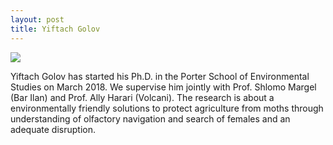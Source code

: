 ```yaml
---
layout: post
title: Yiftach Golov
---
```



![](https://media.licdn.com/media/p/8/005/0ad/17b/070c3cc.jpg)

Yiftach Golov has started his Ph.D. in the Porter School of Environmental Studies on March 2018. We supervise him jointly with Prof. Shlomo Margel (Bar Ilan) and  Prof. Ally Harari (Volcani). The research is about a 
environmentally friendly solutions to protect agriculture from moths through understanding of olfactory navigation and search of females and an adequate disruption.  

